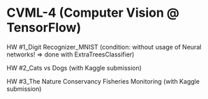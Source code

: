 # CVML-4 (Computer Vision @ TensorFlow)

HW #1_Digit Recognizer_MNIST (condition: without usage of Neural networks! => done with ExtraTreesClassifier)

HW #2_Cats vs Dogs (with Kaggle submission)

HW #3_The Nature Conservancy Fisheries Monitoring (with Kaggle submission)
